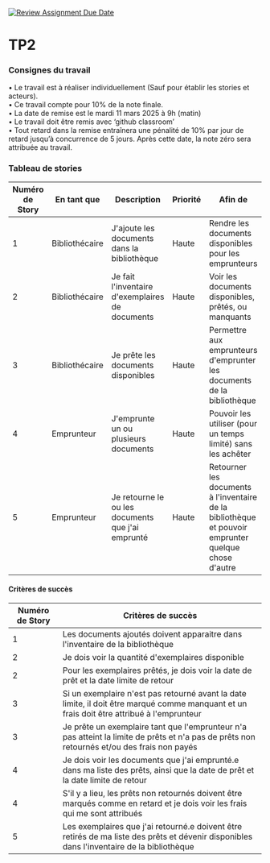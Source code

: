 [![Review Assignment Due Date](https://classroom.github.com/assets/deadline-readme-button-22041afd0340ce965d47ae6ef1cefeee28c7c493a6346c4f15d667ab976d596c.svg)](https://classroom.github.com/a/IFiYOG81)
# TP2 

### Consignes du travail

•	Le travail est à réaliser individuellement (Sauf pour établir les stories et acteurs).  
•	Ce travail compte pour 10% de la note finale.  
•	La date de remise est le mardi 11 mars 2025 à 9h (matin)  
•	Le travail doit être remis avec ‘github classroom’  
•	Tout retard dans la remise entraînera une pénalité de 10% par jour de retard jusqu’à concurrence de 5 jours. Après cette date, la note zéro sera attribuée au travail.  

### Tableau de stories

| Numéro de Story | En tant que    | Description                                       | Priorité | Afin de                                                                                               |
|-----------------|----------------|---------------------------------------------------|----------|-------------------------------------------------------------------------------------------------------|
| 1               | Bibliothécaire | J'ajoute les documents dans la bibliothèque       | Haute    | Rendre les documents disponibles pour les emprunteurs                                                 |
| 2               | Bibliothécaire | Je fait l'inventaire d'exemplaires de documents   | Haute    | Voir les documents disponibles, prêtés, ou manquants                                                  |
| 3               | Bibliothécaire | Je prête les documents disponibles                | Haute    | Permettre aux emprunteurs d'emprunter les documents de la bibliothèque                                |
| 4               | Emprunteur     | J'emprunte un ou plusieurs documents              | Haute    | Pouvoir les utiliser (pour un temps limité) sans les achêter                                          |
| 5               | Emprunteur     | Je retourne le ou les documents que j'ai emprunté | Haute    | Retourner les documents à l'inventaire de la bibliothèque et pouvoir emprunter quelque chose d'autre  |

#### Critères de succès

| Numéro de Story | Critères de succès                                                                                                                            |
|-----------------|-----------------------------------------------------------------------------------------------------------------------------------------------|
| 1               | Les documents ajoutés doivent apparaitre dans l'inventaire de la bibliothèque                                                                 |
| 2               | Je dois voir la quantité d'exemplaires disponible                                                                                             |
| 2               | Pour les exemplaires prêtés, je dois voir la date de prêt et la date limite de retour                                                         |
| 3               | Si un exemplaire n'est pas retourné avant la date limite, il doit être marqué comme manquant et un frais doit être attribué à l'emprunteur    |
| 3               | Je prête un exemplaire tant que l'emprunteur n'a pas atteint la limite de prêts et n'a pas de prêts non retournés et/ou des frais non payés   |
| 4               | Je dois voir les documents que j'ai emprunté.e dans ma liste des prêts, ainsi que la date de prêt et la date limite de retour                 |
| 4               | S'il y a lieu, les prêts non retournés doivent être marqués comme en retard et je dois voir les frais qui me sont attribués                   |
| 5               | Les exemplaires que j'ai retourné.e doivent être retirés de ma liste des prêts et dévenir disponibles dans l'inventaire de la bibliothèque    |
